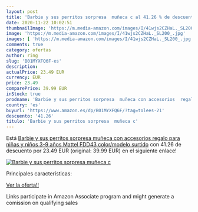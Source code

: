 ```yaml
---
layout: post
title: 'Barbie y sus perritos sorpresa  muñeca c al 41.26 % de descuento'
date: 2020-11-22 10:02:51
thumbnailImage: 'https://m.media-amazon.com/images/I/41wjs2CZHaL._SL200_.jpg'
image: 'https://m.media-amazon.com/images/I/41wjs2CZHaL._SL200_.jpg'
images: [ 'https://m.media-amazon.com/images/I/41wjs2CZHaL._SL200_.jpg' ]
comments: true
category: ofertas
author: ring
slug: 'B01MYXFQ6F-es'
description:
actualPrice: 23.49 EUR
currency: EUR
price: 23.49
comparePrice: 39.99 EUR
inStock: true
prodname: 'Barbie y sus perritos sorpresa  muñeca con accesorios  regalo para niñas y niños 3-9 años  Mattel FDD43    color/modelo surtido'
country: 'es'
buyurl: 'https://www.amazon.es/dp/B01MYXFQ6F/?tag=tolees-21'
descuento: '41.26'
titulo: 'Barbie y sus perritos sorpresa  muñeca c'
---
```


Está [Barbie y sus perritos sorpresa  muñeca con accesorios  regalo para niñas y niños 3-9 años  Mattel FDD43    color/modelo surtido](https://www.amazon.es/dp/B01MYXFQ6F/?tag=tolees-21) con 41.26 de descuento por 23.49 EUR (original: 39.99 EUR) en el siguiente enlace!

[![Barbie y sus perritos sorpresa  muñeca c](https://m.media-amazon.com/images/I/41wjs2CZHaL._SL200_.jpg)](https://www.amazon.es/dp/B01MYXFQ6F/?tag=tolees-21)

Principales características:


[Ver la oferta!!](https://www.amazon.es/dp/B01MYXFQ6F/?tag=tolees-21)

Links participate in Amazon Associate program and might generate a comission on qualifying sales


